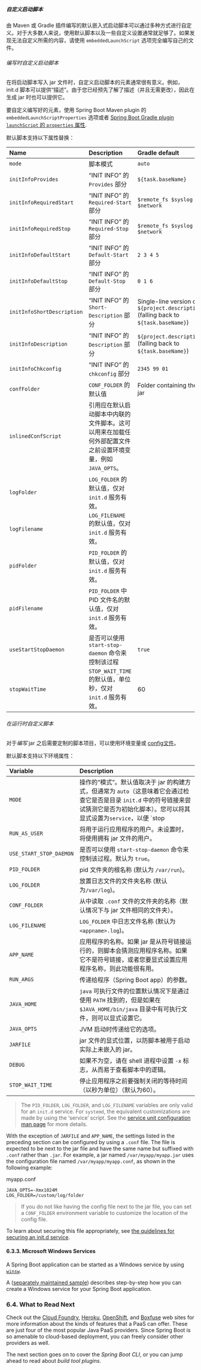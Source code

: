 #####  自定义启动脚本

由 Maven 或 Gradle 插件编写的默认嵌入式启动脚本可以通过多种方式进行自定义。对于大多数人来说，使用默认脚本以及一些自定义设置通常就足够了。如果发现无法自定义所需的内容，请使用 `embeddedLaunchScript` 选项完全编写自己的文件。

###### 编写时自定义启动脚本

在将启动脚本写入 jar 文件时，自定义启动脚本的元素通常很有意义。例如，init.d 脚本可以提供“描述”。由于您已经预先了解了描述（并且无需更改），因此在生成 jar 时也可以提供它。

要自定义编写好的元素，使用 Spring Boot Maven plugin 的 `embeddedLaunchScriptProperties` 选项或者 [Spring Boot Gradle plugin `launchScript` 的 `properties` 属性](https://docs.spring.io/spring-boot/docs/2.2.2.RELEASE/gradle-plugin/reference/html//#packaging-executable-configuring-launch-script).

默认脚本支持以下属性替换：

| Name                       | Description                                                  | Gradle default                                               | Maven default                                                |
| :------------------------- | :----------------------------------------------------------- | :----------------------------------------------------------- | :----------------------------------------------------------- |
| `mode`                     | 脚本模式                                                     | `auto`                                                       | `auto`                                                       |
| `initInfoProvides`         | “INIT INFO” 的 `Provides` 部分                               | `${task.baseName}`                                           | `${project.artifactId}`                                      |
| `initInfoRequiredStart`    | “INIT INFO” 的 `Required-Start` 部分                         | `$remote_fs $syslog $network`                                | `$remote_fs $syslog $network`                                |
| `initInfoRequiredStop`     | “INIT INFO” 的 `Required-Stop`  部分                         | `$remote_fs $syslog $network`                                | `$remote_fs $syslog $network`                                |
| `initInfoDefaultStart`     | “INIT INFO” 的 `Default-Start` 部分                          | `2 3 4 5`                                                    | `2 3 4 5`                                                    |
| `initInfoDefaultStop`      | “INIT INFO” 的 `Default-Stop` 部分                           | `0 1 6`                                                      | `0 1 6`                                                      |
| `initInfoShortDescription` | “INIT INFO” 的 `Short-Description` 部分                      | Single-line version of `${project.description}` (falling back to `${task.baseName}`) | `${project.name}`                                            |
| `initInfoDescription`      | “INIT INFO” 的 `Description` 部分                            | `${project.description}` (falling back to `${task.baseName}`) | `${project.description}` (falling back to `${project.name}`) |
| `initInfoChkconfig`        | “INIT INFO” 的 `chkconfig` 部分                              | `2345 99 01`                                                 | `2345 99 01`                                                 |
| `confFolder`               | `CONF_FOLDER` 的默认值                                       | Folder containing the jar                                    | Folder containing the jar                                    |
| `inlinedConfScript`        | 引用应在默认启动脚本中内联的文件脚本。这可以用来在加载任何外部配置文件之前设置环境变量，例如 `JAVA_OPTS`。 |                                                              |                                                              |
| `logFolder`                | `LOG_FOLDER` 的默认值，仅对 `init.d` 服务有效。              |                                                              |                                                              |
| `logFilename`              | `LOG_FILENAME` 的默认值，仅对 `init.d` 服务有效。            |                                                              |                                                              |
| `pidFolder`                | `PID_FOLDER` 的默认值，仅对 `init.d` 服务有效。              |                                                              |                                                              |
| `pidFilename`              | `PID_FOLDER` 中 PID 文件名的默认值，仅对 `init.d` 服务有效。 |                                                              |                                                              |
| `useStartStopDaemon`       | 是否可以使用 `start-stop-daemon` 命令来控制该过程            | `true`                                                       | `true`                                                       |
| `stopWaitTime`             | `STOP_WAIT_TIME` 的默认值，单位秒，仅对 `init.d` 服务有效。  | 60                                                           | 60                                                           |

###### 在运行时自定义脚本

对于*编写* jar 之后需要定制的脚本项目，可以使用环境变量或 [config文件](https://docs.spring.io/spring-boot/docs/2.2.2.RELEASE/reference/htmlsingle/#deployment-script-customization-conf-file)。

默认脚本支持以下环境属性：

| Variable                | Description                                                  |
| :---------------------- | :----------------------------------------------------------- |
| `MODE`                  | 操作的“模式”。默认值取决于 jar 的构建方式，但通常为 `auto`（这意味着它会通过检查它是否是目录 `init.d` 中的符号链接来尝试猜测它是否为初始化脚本）。您可以将其显式设置为`service`，以便 `stop|start|status|restart` 命令可以使用，或者如果你想要在前台执行脚本，则可以将其设置为 `run`。 |
| `RUN_AS_USER`           | 将用于运行应用程序的用户。未设置时，将使用拥有 jar 文件的用户。 |
| `USE_START_STOP_DAEMON` | 是否可以使用 `start-stop-daemon` 命令来控制该过程。默认为 `true`。 |
| `PID_FOLDER`            | pid 文件夹的根名称 (默认为 `/var/run`)。                     |
| `LOG_FOLDER`            | 放置日志文件的文件夹名称 (默认为`/var/log`)。                |
| `CONF_FOLDER`           | 从中读取 `.conf` 文件的文件夹的名称（默认情况下与 jar 文件相同的文件夹）。 |
| `LOG_FILENAME`          | `LOG_FOLDER` 中日志文件名称 (默认为 `<appname>.log`)。       |
| `APP_NAME`              | 应用程序的名称。如果 jar 是从符号链接运行的，则脚本会猜测应用程序名称。如果它不是符号链接，或者您要显式设置应用程序名称，则此功能很有用。 |
| `RUN_ARGS`              | 传递给程序（Spring Boot app）的参数。                        |
| `JAVA_HOME`             | `java` 可执行文件的位置默认情况下是通过使用 `PATH` 找到的，但是如果在 `$JAVA_HOME/bin/java` 目录中有可执行文件，则可以显式设置它。 |
| `JAVA_OPTS`             | JVM 启动时传递给它的选项。                                   |
| `JARFILE`               | jar 文件的显式位置，以防脚本被用于启动实际上未嵌入的 jar。   |
| `DEBUG`                 | 如果不为空，请在 shell 进程中设置 `-x` 标志，从而易于查看脚本中的逻辑。 |
| `STOP_WAIT_TIME`        | 停止应用程序之前要强制关闭的等待时间（以秒为单位）（默认为60）。 |

> The `PID_FOLDER`, `LOG_FOLDER`, and `LOG_FILENAME` variables are only valid for an `init.d` service. For `systemd`, the equivalent customizations are made by using the ‘service’ script. See the [service unit configuration man page](https://www.freedesktop.org/software/systemd/man/systemd.service.html) for more details.

With the exception of `JARFILE` and `APP_NAME`, the settings listed in the preceding section can be configured by using a `.conf` file. The file is expected to be next to the jar file and have the same name but suffixed with `.conf` rather than `.jar`. For example, a jar named `/var/myapp/myapp.jar` uses the configuration file named `/var/myapp/myapp.conf`, as shown in the following example:

myapp.conf

```
JAVA_OPTS=-Xmx1024M
LOG_FOLDER=/custom/log/folder
```

> If you do not like having the config file next to the jar file, you can set a `CONF_FOLDER` environment variable to customize the location of the config file.

To learn about securing this file appropriately, see [the guidelines for securing an init.d service](https://docs.spring.io/spring-boot/docs/2.2.2.RELEASE/reference/htmlsingle/#deployment-initd-service-securing).

#### 6.3.3. Microsoft Windows Services

A Spring Boot application can be started as a Windows service by using [`winsw`](https://github.com/kohsuke/winsw).

A ([separately maintained sample](https://github.com/snicoll-scratches/spring-boot-daemon)) describes step-by-step how you can create a Windows service for your Spring Boot application.

### 6.4. What to Read Next

Check out the [Cloud Foundry](https://www.cloudfoundry.org/), [Heroku](https://www.heroku.com/), [OpenShift](https://www.openshift.com/), and [Boxfuse](https://boxfuse.com/) web sites for more information about the kinds of features that a PaaS can offer. These are just four of the most popular Java PaaS providers. Since Spring Boot is so amenable to cloud-based deployment, you can freely consider other providers as well.

The next section goes on to cover the *Spring Boot CLI*, or you can jump ahead to read about *build tool plugins*.